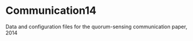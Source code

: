 Communication14
===============

Data and configuration files for the quorum-sensing communication paper, 2014

